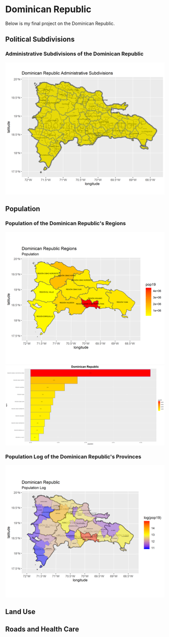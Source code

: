 # Dominican Republic

Below is my final project on the Dominican Republic.

## Political Subdivisions

### Administrative Subdivisions of the Dominican Republic

![](dr.png)

## Population

### Population of the Dominican Republic's Regions

![](dom_pop19_1.png)
![](domrepublic.png)

### Population Log of the Dominican Republic's Provinces

![](dom_logpop19b.png)

## Land Use

## Roads and Health Care

